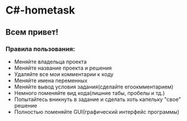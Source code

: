 # C#-hometask
## Всем привет! 
### Правила пользования: 
- Меняйте владельца проекта
- Меняйте название проекта и решения
- Удаляйте все мои комментарии к коду
- Меняйте имена переменных
- Меняйте вывод условия задания(сделайте егоокмментарием)
- Немного поменяйте вид кода(лишние табы, пробелы и тд.)
- Попытайтесь вникнуть в задание и сделать хоть капельку "свое" решение
- Полностью поменяйте GUI(графический интерфейс программы)
